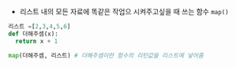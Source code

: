 - 리스트 내의 모든 자료에 똑같은 작업으 시켜주고싶을 때 쓰는 함수 `map()`

```python
리스트 =[2,3,4,5,6]
def 더해주셈(x):
  return x + 1

map(더해주셈, 리스트) # 더해주셈이란 함수의 리턴값을 리스트에 넣어줌
```
